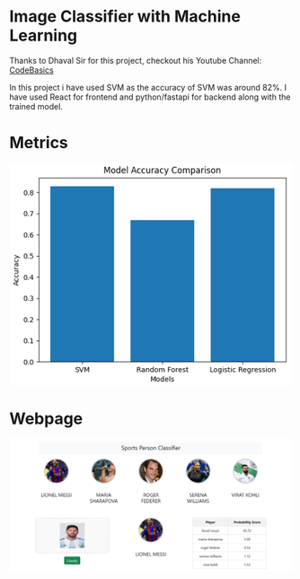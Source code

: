 # Image Classifier with Machine Learning


Thanks to Dhaval Sir for this project, checkout his Youtube Channel: [CodeBasics](https://www.youtube.com/@codebasics)


In this project i have used SVM as the accuracy of SVM was around 82%.
I have used React for frontend and python/fastapi for backend along with the trained model.


# Metrics

![Model Metrics](accuracy.png)


# Webpage

![Webpage](webpage.png)